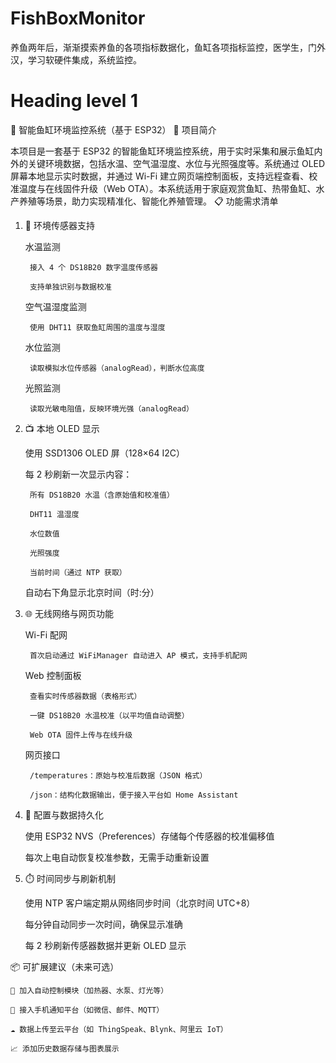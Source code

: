 # FishBoxMonitor
养鱼两年后，渐渐摸索养鱼的各项指标数据化，鱼缸各项指标监控，医学生，门外汉，学习软硬件集成，系统监控。


# Heading level 1
🐠 智能鱼缸环境监控系统（基于 ESP32）
📘 项目简介

本项目是一套基于 ESP32 的智能鱼缸环境监控系统，用于实时采集和展示鱼缸内外的关键环境数据，包括水温、空气温湿度、水位与光照强度等。系统通过 OLED 屏幕本地显示实时数据，并通过 Wi-Fi 建立网页端控制面板，支持远程查看、校准温度与在线固件升级（Web OTA）。本系统适用于家庭观赏鱼缸、热带鱼缸、水产养殖等场景，助力实现精准化、智能化养殖管理。
📋 功能需求清单
1. 🧪 环境传感器支持

    水温监测

        接入 4 个 DS18B20 数字温度传感器

        支持单独识别与数据校准

    空气温湿度监测

        使用 DHT11 获取鱼缸周围的温度与湿度

    水位监测

        读取模拟水位传感器（analogRead），判断水位高度

    光照监测

        读取光敏电阻值，反映环境光强（analogRead）

2. 📺 本地 OLED 显示

    使用 SSD1306 OLED 屏（128×64 I2C）

    每 2 秒刷新一次显示内容：

        所有 DS18B20 水温（含原始值和校准值）

        DHT11 温湿度

        水位数值

        光照强度

        当前时间（通过 NTP 获取）

    自动右下角显示北京时间（时:分）

3. 🌐 无线网络与网页功能

    Wi-Fi 配网

        首次启动通过 WiFiManager 自动进入 AP 模式，支持手机配网

    Web 控制面板

        查看实时传感器数据（表格形式）

        一键 DS18B20 水温校准（以平均值自动调整）

        Web OTA 固件上传与在线升级

    网页接口

        /temperatures：原始与校准后数据（JSON 格式）

        /json：结构化数据输出，便于接入平台如 Home Assistant

4. 💾 配置与数据持久化

    使用 ESP32 NVS（Preferences）存储每个传感器的校准偏移值

    每次上电自动恢复校准参数，无需手动重新设置

5. ⏱️ 时间同步与刷新机制

    使用 NTP 客户端定期从网络同步时间（北京时间 UTC+8）

    每分钟自动同步一次时间，确保显示准确

    每 2 秒刷新传感器数据并更新 OLED 显示

📦 可扩展建议（未来可选）

    🧠 加入自动控制模块（加热器、水泵、灯光等）

    📲 接入手机通知平台（如微信、邮件、MQTT）

    ☁️ 数据上传至云平台（如 ThingSpeak、Blynk、阿里云 IoT）

    📈 添加历史数据存储与图表展示
